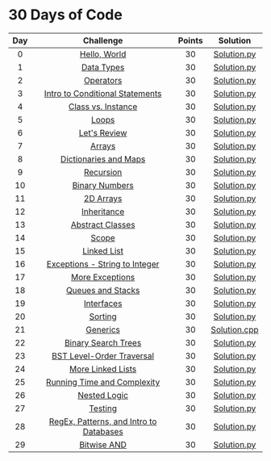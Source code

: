# 30 Days of Code

| Day |                                                Challenge                                                | Points |                                                                                   Solution                                                                                  |
|:---:|:-------------------------------------------------------------------------------------------------------:|:------:|:---------------------------------------------------------------------------------------------------------------------------------------------------------------------------:|
|  0  | [Hello, World](https://www.hackerrank.com/challenges/30-hello-world)                                    |   30   | [Solution.py](https://github.com/zepman85/myHackerRankSolutions/blob/master/30%20Days%20of%20Code/Day%2000%20-%20Hello%2C%20World/Solution.py)                       |
|  1  | [Data Types](https://www.hackerrank.com/challenges/30-data-types)                                       |   30   | [Solution.py](https://github.com/zepman85/myHackerRankSolutions/blob/master/30%20Days%20of%20Code/Day%2001%20-%20Data%20Types/Solution.py)                           |
|  2  | [Operators](https://www.hackerrank.com/challenges/30-operators)                                         |   30   | [Solution.py](https://github.com/zepman85/myHackerRankSolutions/blob/master/30%20Days%20of%20Code/Day%2002%20-%20Operators/Solution.py)                              |
|  3  | [Intro to Conditional Statements](https://www.hackerrank.com/challenges/30-conditional-statements)      |   30   | [Solution.py](https://github.com/zepman85/myHackerRankSolutions/blob/master/30%20Days%20of%20Code/Day%2003%20-%20Intro%20to%20Conditional%20Statements/Solution.py)  |
|  4  | [Class vs. Instance](https://www.hackerrank.com/challenges/30-class-vs-instance)                        |   30   | [Solution.py](https://github.com/zepman85/myHackerRankSolutions/blob/master/30%20Days%20of%20Code/Day%2004%20-%20Class%20vs.%20Instance/Solution.py)                 |
|  5  | [Loops](https://www.hackerrank.com/challenges/30-loops)                                                 |   30   | [Solution.py](https://github.com/zepman85/myHackerRankSolutions/blob/master/30%20Days%20of%20Code/Day%2005%20-%20Loops/Solution.py)                                  |
|  6  | [Let's Review](https://www.hackerrank.com/challenges/30-review-loop)                                    |   30   | [Solution.py](https://github.com/zepman85/myHackerRankSolutions/blob/master/30%20Days%20of%20Code/Day%2006%20-%20Let's%20Review/Solution.py)                         |
|  7  | [Arrays](https://www.hackerrank.com/challenges/30-arrays)                                               |   30   | [Solution.py](https://github.com/zepman85/myHackerRankSolutions/blob/master/30%20Days%20of%20Code/Day%2007%20-%20Arrays/Solution.py)                                 |
|  8  | [Dictionaries and Maps](https://www.hackerrank.com/challenges/30-dictionaries-and-maps)                 |   30   | [Solution.py](https://github.com/zepman85/myHackerRankSolutions/blob/master/30%20Days%20of%20Code/Day%2008%20-%20Dictionaries%20and%20Maps/Solution.py)              |
|  9  | [Recursion](https://www.hackerrank.com/challenges/30-recursion)                                         |   30   | [Solution.py](https://github.com/zepman85/myHackerRankSolutions/blob/master/30%20Days%20of%20Code/Day%2009%20-%20Recursion%203/Solution.py)                          |
|  10 | [Binary Numbers](https://www.hackerrank.com/challenges/30-binary-numbers)                               |   30   | [Solution.py](https://github.com/zepman85/myHackerRankSolutions/blob/master/30%20Days%20of%20Code/Day%2010%20-%20Binary%20Numbers/Solution.py)                       |
|  11 | [2D Arrays](https://www.hackerrank.com/challenges/30-2d-arrays)                                         |   30   | [Solution.py](https://github.com/zepman85/myHackerRankSolutions/blob/master/30%20Days%20of%20Code/Day%2011%20-%202D%20Arrays/Solution.py)                            |
|  12 | [Inheritance](https://www.hackerrank.com/challenges/30-inheritance)                                     |   30   | [Solution.py](https://github.com/zepman85/myHackerRankSolutions/blob/master/30%20Days%20of%20Code/Day%2012%20-%20Inheritance/Solution.py)                            |
|  13 | [Abstract Classes](https://www.hackerrank.com/challenges/30-abstract-classes)                           |   30   | [Solution.py](https://github.com/zepman85/myHackerRankSolutions/blob/master/30%20Days%20of%20Code/Day%2013%20-%20Abstract%20Classes/Solution.py)                     |
|  14 | [Scope](https://www.hackerrank.com/challenges/30-scope)                                                 |   30   | [Solution.py](https://github.com/zepman85/myHackerRankSolutions/blob/master/30%20Days%20of%20Code/Day%2014%20-%20Scope/Solution.py)                                  |
|  15 | [Linked List](https://www.hackerrank.com/challenges/30-linked-list)                                     |   30   | [Solution.py](https://github.com/zepman85/myHackerRankSolutions/blob/master/30%20Days%20of%20Code/Day%2015%20-%20Linked%20List/Solution.py)                          |
|  16 | [Exceptions - String to Integer](https://www.hackerrank.com/challenges/30-exceptions-string-to-integer) |   30   | [Solution.py](https://github.com/zepman85/myHackerRankSolutions/blob/master/30%20Days%20of%20Code/Day%2016%20-%20Exceptions%20-%20String%20to%20Integer/Solution.py) |
|  17 | [More Exceptions](https://www.hackerrank.com/challenges/30-more-exceptions)                             |   30   | [Solution.py](https://github.com/zepman85/myHackerRankSolutions/blob/master/30%20Days%20of%20Code/Day%2017%20-%20More%20Exceptions/Solution.py)                      |
|  18 | [Queues and Stacks](https://www.hackerrank.com/challenges/30-queues-stacks)                             |   30   | [Solution.py](https://github.com/zepman85/myHackerRankSolutions/blob/master/30%20Days%20of%20Code/Day%2018%20-%20Queues%20and%20Stacks/Solution.py)                  |
|  19 | [Interfaces](https://www.hackerrank.com/challenges/30-interfaces)                                       |   30   | [Solution.py](https://github.com/zepman85/myHackerRankSolutions/blob/master/30%20Days%20of%20Code/Day%2019%20-%20Interfaces/Solution.py)                             |
|  20 | [Sorting](https://www.hackerrank.com/challenges/30-sorting)                                             |   30   | [Solution.py](https://github.com/zepman85/myHackerRankSolutions/blob/master/30%20Days%20of%20Code/Day%2020%20-%20Sorting/Solution.py)                                |
|  21 | [Generics](https://www.hackerrank.com/challenges/30-generics)                                           |   30   | [Solution.cpp](https://github.com/zepman85/myHackerRankSolutions/blob/master/30%20Days%20of%20Code/Day%2021%20-%20Generics/Solution.cpp)                             |
|  22 | [Binary Search Trees](https://www.hackerrank.com/challenges/30-binary-search-trees)                     |   30   | [Solution.py](https://github.com/zepman85/myHackerRankSolutions/blob/master/30%20Days%20of%20Code/Day%2022%20-%20Binary%20Search%20Trees/Solution.py)                |
|  23 | [BST Level-Order Traversal](https://www.hackerrank.com/challenges/30-binary-trees)                      |   30   | [Solution.py](https://github.com/zepman85/myHackerRankSolutions/blob/master/30%20Days%20of%20Code/Day%2023%20-%20BST%20Level-Order%20Traversal/Solution.py)          |
|  24 | [More Linked Lists](https://www.hackerrank.com/challenges/30-linked-list-deletion)                      |   30   | [Solution.py](https://github.com/zepman85/myHackerRankSolutions/blob/master/30%20Days%20of%20Code/Day%2024%20-%20More%20Linked%20Lists/Solution.py)                  |
|  25 | [Running Time and Complexity](https://www.hackerrank.com/challenges/30-running-time-and-complexity)     |   30   | [Solution.py](https://github.com/zepman85/myHackerRankSolutions/blob/master/30%20Days%20of%20Code/Day%2025%20-%20Running%20Time%20and%20Complexity/Solution.py)      |
|  26 | [Nested Logic](https://www.hackerrank.com/challenges/30-nested-logic)                                   |   30   | [Solution.py](https://github.com/zepman85/myHackerRankSolutions/blob/master/30%20Days%20of%20Code/Day%2026%20-%20Nested%20Logic/Solution.py)                         |
|  27 | [Testing](https://www.hackerrank.com/challenges/30-testing)                                             |   30   | [Solution.py](https://github.com/zepman85/myHackerRankSolutions/blob/master/30%20Days%20of%20Code/Day%2027%20-%20Testing/Solution.py)                                |
|  28 | [RegEx, Patterns, and Intro to Databases](https://www.hackerrank.com/challenges/30-regex-patterns)      |   30   | [Solution.py](https://github.com/zepman85/myHackerRankSolutions/blob/master/30%20Days%20of%20Code/Day%2028%20-%20RegEx%2C%20Patterns%2C%20and%20Intro%20to%20Databases/Solution.py)  |
|  29 | [Bitwise AND](https://www.hackerrank.com/challenges/30-bitwise-and)                                     |   30   | [Solution.py](https://github.com/zepman85/myHackerRankSolutions/blob/master/30%20Days%20of%20Code/Day%2029%20-%20Bitwise%20AND/Solution.py)                          |